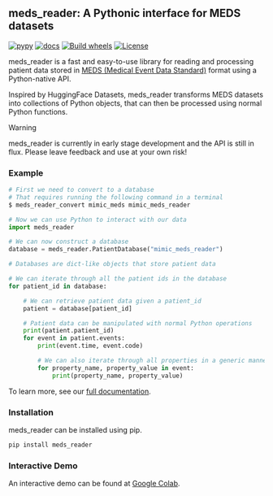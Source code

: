 ## meds_reader: A Pythonic interface for MEDS datasets

[![pypy](https://img.shields.io/pypi/v/meds_reader.svg)](https://pypi.org/project/meds_reader/) [![docs](https://readthedocs.org/projects/meds_reader/badge/?version=latest)](https://meds-reader.readthedocs.io/en/latest/) [![Build wheels](https://github.com/EthanSteinberg/meds_reader/actions/workflows/python-build.yml/badge.svg?branch=main)](https://github.com/EthanSteinberg/meds_reader/actions/workflows/python-build.yml?query=branch%3Amain) [![License](https://img.shields.io/badge/License-Apache_2.0-blue.svg)](https://opensource.org/licenses/Apache-2.0)

meds_reader is a fast and easy-to-use library for reading and processing patient data stored in [MEDS (Medical Event Data Standard)](https://github.com/Medical-Event-Data-Standard/) format using a Python-native API.

Inspired by HuggingFace Datasets, meds_reader transforms MEDS datasets into collections of Python objects, that can then be processed using normal Python functions.

> [!WARNING]
> meds_reader is currently in early stage development and the API is still in flux. Please leave feedback and use at your own risk!
 
### Example

```bash
# First we need to convert to a database
# That requires running the following command in a terminal
$ meds_reader_convert mimic_meds mimic_meds_reader
```

```python
# Now we can use Python to interact with our data
import meds_reader

# We can now construct a database
database = meds_reader.PatientDatabase("mimic_meds_reader")

# Databases are dict-like objects that store patient data

# We can iterate through all the patient ids in the database
for patient_id in database:

    # We can retrieve patient data given a patient_id
    patient = database[patient_id]

    # Patient data can be manipulated with normal Python operations
    print(patient.patient_id)
    for event in patient.events:
        print(event.time, event.code)

        # We can also iterate through all properties in a generic manner
        for property_name, property_value in event:
            print(property_name, property_value)
```

<!-- Start OnlyGithub -->

To learn more, see our [full documentation](https://meds-reader.readthedocs.io/en/latest/).

<!-- End OnlyGithub -->

### Installation

meds_reader can be installed using pip.

```bash
pip install meds_reader
```

### Interactive Demo

An interactive demo can be found at [Google Colab](https://colab.research.google.com/drive/1R1LrDIzhQyWldQWM0lyfjeF_n9I_iZT3?usp=sharing).
